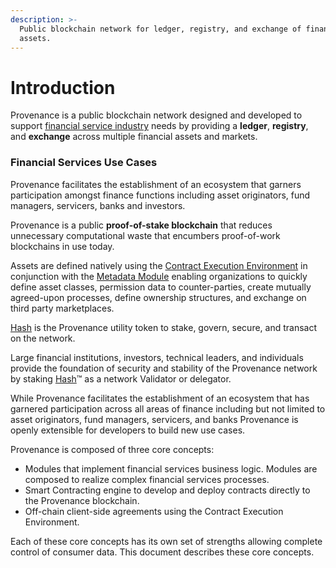 ```yaml
---
description: >-
  Public blockchain network for ledger, registry, and exchange of financial
  assets.
---
```


# Introduction

Provenance is a public blockchain network designed and developed to support [financial service industry](financial-services-blockchain.md) needs by providing a **ledger**, **registry**, and **exchange** across multiple financial assets and markets. 

### Financial Services Use Cases

Provenance facilitates the establishment of an ecosystem that garners participation amongst finance functions including asset originators, fund managers, servicers, banks and investors.

Provenance is a public **proof-of-stake blockchain** that reduces unnecessary computational waste that encumbers proof-of-work blockchains in use today. 

Assets are defined natively using the [Contract Execution Environment](../p8e/overview.md) in conjunction with the [Metadata Module](../modules/metadata-module.md) enabling organizations to quickly define asset classes, permission data to counter-parties, create mutually agreed-upon processes, define ownership structures, and exchange on third party marketplaces. 

[Hash](../blockchain/hash-2.0.md) is the Provenance utility token to stake, govern, secure, and transact on the network. 

Large financial institutions, investors, technical leaders, and individuals provide the foundation of security and stability of the Provenance network by staking [Hash](../blockchain/hash-2.0.md)™ as a network Validator or delegator.

While Provenance facilitates the establishment of an ecosystem that has garnered participation across all areas of finance including but not limited to asset originators, fund managers, servicers, and banks Provenance is openly extensible for developers to build new use cases. 

Provenance is composed of three core concepts:

* Modules that implement financial services business logic.  Modules are composed to realize complex financial services processes.
* Smart Contracting engine to develop and deploy contracts directly to the Provenance blockchain.
* Off-chain client-side agreements using the Contract Execution Environment.

Each of these core concepts has its own set of strengths allowing complete control of consumer data. This document describes these core concepts.

